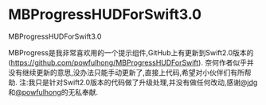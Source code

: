 # MBProgressHUDForSwift3.0
MBProgressHUDForSwift3.0

MBProgress是我非常喜欢用的一个提示组件,GitHub上有更新到Swift2.0版本的(https://github.com/powfulhong/MBProgressHUDForSwift).
奈何作者似乎并没有继续更新的意思,没办法只能手动更新了,直接上代码,希望对小伙伴们有所帮助.
注:我只是针对Swift2.0版本的代码做了升级处理,并没有做任何改动,感谢[@jdg](https://github.com/jdg)和[@powfulhong](https://github.com/powfulhong)的无私奉献.
